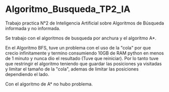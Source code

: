 # Algoritmo_Busqueda_TP2_IA

Trabajo practica N°2 de Inteligencia Artificial sobre Algoritmos de Búsqueda informada y no informada. 

Se trabajo con el algoritmos de busqueda por anchura y el algoritmo A*.

En el Algoritmo BFS, tuve un problema con el uso de la "cola" por que crecio infinitamente y termino consumiendo 10GB de RAM python en menos de 1 minuto y nunca dio el resultado (Tuve que reiniciar). Por lo tanto tuve que restringir el algoritmo teniendo que guardar las posiciones ya visitadas y limitar el tamaño de la "cola", ademas de limitar las posiciones dependiendo el lado.

Con el algoritmo de A* no hubo problema.
